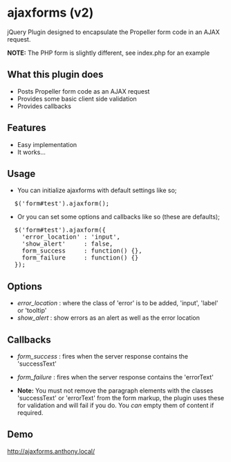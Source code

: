 ajaxforms (v2)
================

jQuery Plugin designed to encapsulate the Propeller form code in an AJAX request.

**NOTE:** The PHP form is slightly different, see index.php for an example

What this plugin does
---------------------

- Posts Propeller form code as an AJAX request
- Provides some basic client side validation
- Provides callbacks

Features
--------

- Easy implementation
- It works...


Usage
-----

- You can initialize ajaxforms with default settings like so;

<pre>
  $('form#test').ajaxform();
</pre>

- Or you can set some options and callbacks like so (these are defaults);

<pre>
  $('form#test').ajaxform({
    'error_location' : 'input',
  	'show_alert'     : false,
    form_success     : function() {},
    form_failure     : function() {}
  });
</pre>

Options
-----------------------

  - *error_location* : where the class of 'error' is to be added, 'input', 'label' or 'tooltip' 
  - *show_alert*     : show errors as an alert as well as the error location
 
Callbacks
-----------------------
 
  - *form_success* : fires when the server response contains the 'successText'
  - *form_failure* : fires when the server response contains the 'errorText' 
  
  - **Note:** You must not remove the paragraph elements with the classes 'successText' or 'errorText' from the form markup, the plugin uses these for validation and will fail if you do. You *can* empty them of content if required.

Demo
-----------------------

http://ajaxforms.anthony.local/

